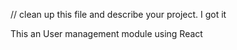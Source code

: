 // clean up this file and describe your project.
I got it

This an User management module using React
